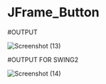 # JFrame_Button
#OUTPUT

![Screenshot (13)](https://github.com/hghyhghy/JFrame_Button/assets/140393712/410a8506-6371-40e4-9895-1a9f5c2afd49)


#OUTPUT FOR SWING2


![Screenshot (14)](https://github.com/hghyhghy/JFrame_Button/assets/140393712/c585f052-0b58-4b01-8f18-7b742a764a00)
